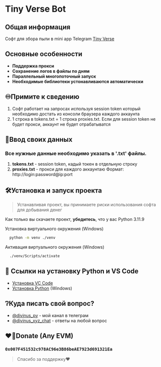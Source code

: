 
# Tiny Verse Bot

## Общая информация

Софт для збора пыли в mini app Telegram [Tiny Verse](https://t.me/TVerse?startapp=galaxy-000223638600037556b80003750200)

## Основные особенности 

* **Поддержка прокси**
* **Сохранение логов в файлы по дням**
* **Параллельный многопоточный запуск**
* **Необходимые библиотеки устонавливаются автоматически**


## ♾️Примите к сведению

  1. Софт работает на запросах используя session token который необходимо достать из консоли браузера каждого аккаунта
  2. 1 строка в tokens.txt = 1 строка proxies.txt. Если для session token не будет прокси, аккаунт не будет отрабатыватся


## 📄Ввод своих данных

### Все нужные данные необходимо указать в '.txt' файлы. 
   1. **tokens.txt** - session token, кадый токен в отдельную строку 
   2. **proxies.txt** - прокси для каждого аккаунтаю Формат: http://login:password@ip:port

## 🛠️Установка и запуск проекта

> Устанавливая проект, вы принимаете риски использования софта для добывания денег

Как только вы скачаете проект, **убедитесь**, что у вас Python 3.11.9

Установка виртуального окружения (Windows)

```bash
  python -m venv ./venv
```

Активация виртуального окружения (Windows)

```bash
  ./venv/Scripts/activate
```

## 🔗 Ссылки на установку Python и VS Code

 - [Установка VC Code](https://code.visualstudio.com/download)
 - [Установка Python](https://www.python.org/ftp/python/3.11.9/python-3.11.9-amd64.exe) (Windows)

## ❔Куда писать свой вопрос?

- [@divinus_py](https://t.me/divinus_py) - мой канал в телеграм  
- [@divinus_xyz_chat](https://t.me/divinus_xyz_chat) - ответы на любой вопрос 

## ❤️‍🔥Donate (Any EVM)

### `0x007F451532c978AC96e3B86beAE7923d691321Ea`
> Спасибо за поддержку❤️
